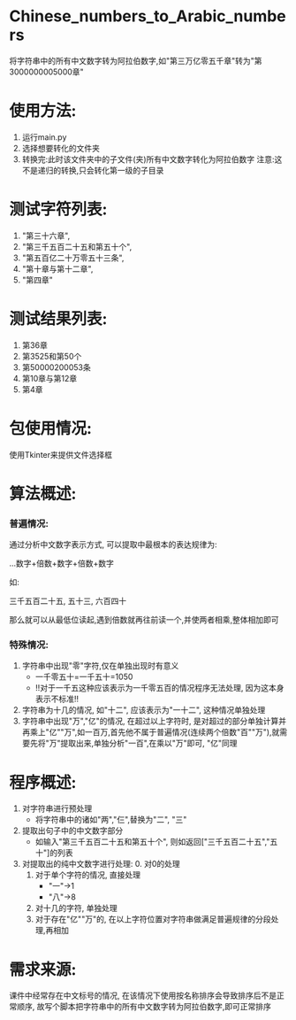 # Chinese_numbers_to_Arabic_numbers
将字符串中的所有中文数字转为阿拉伯数字,如"第三万亿零五千章"转为"第3000000005000章"

# 使用方法:
1. 运行main.py
2. 选择想要转化的文件夹
3. 转换完:此时该文件夹中的子文件(夹)所有中文数字转化为阿拉伯数字
    注意:这不是递归的转换,只会转化第一级的子目录


# 测试字符列表:
1. "第三十六章", 
1. "第三千五百二十五和第五十个", 
1. "第五百亿二十万零五十三条", 
1. "第十章与第十二章", 
1. "第四章"

# 测试结果列表:
1. 第36章
1. 第3525和第50个
1. 第50000200053条
1. 第10章与第12章
1. 第4章

# 包使用情况:
使用Tkinter来提供文件选择框

# 算法概述:

### 普遍情况:

通过分析中文数字表示方式, 可以提取中最根本的表达规律为:

...数字+倍数+数字+倍数+数字

如:

三千五百二十五, 五十三, 六百四十

那么就可以从最低位读起,遇到倍数就再往前读一个,并使两者相乘,整体相加即可

### 特殊情况:

1. 字符串中出现"零"字符,仅在单独出现时有意义
	- 一千零五十=一千五十=1050
	- !!对于一千五这种应该表示为一千零五百的情况程序无法处理, 因为这本身表示不标准!!
2. 字符串为十几的情况, 如"十二", 应该表示为"一十二", 这种情况单独处理
3. 字符串中出现"万","亿"的情况, 在超过以上字符时, 是对超过的部分单独计算并再乘上"亿""万",如一百万,首先他不属于普遍情况(连续两个倍数"百""万"),就需要先将"万"提取出来,单独分析"一百",在乘以"万"即可, "亿"同理



# 程序概述:
1. 对字符串进行预处理
	- 将字符串中的诸如"两","仨",替换为"二", "三"
2. 提取出句子中的中文数字部分
	- 如输入"第三千五百二十五和第五十个", 则如返回["三千五百二十五","五十"]的列表
3. 对提取出的纯中文数字进行处理:
	0. 对0的处理
	1. 对于单个字符的情况, 直接处理
		- "一"->1
		- "八"->8
	2. 对十几的字符, 单独处理
	3. 对于存在"亿""万"的, 在以上字符位置对字符串做满足普遍规律的分段处理,再相加

# 需求来源:
课件中经常存在中文标号的情况, 在该情况下使用按名称排序会导致排序后不是正常顺序, 故写个脚本把字符串中的所有中文数字转为阿拉伯数字,即可正常排序






